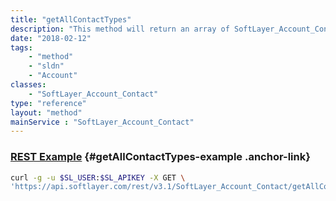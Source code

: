 ```yaml
---
title: "getAllContactTypes"
description: "This method will return an array of SoftLayer_Account_Contact_Type objects which can be used when creating or editing an account contact. "
date: "2018-02-12"
tags:
    - "method"
    - "sldn"
    - "Account"
classes:
    - "SoftLayer_Account_Contact"
type: "reference"
layout: "method"
mainService : "SoftLayer_Account_Contact"
---
```


### [REST Example](#getAllContactTypes-example) <a href="/article/rest/"><i class="fas fa-question"></i></a> {#getAllContactTypes-example .anchor-link} 
```bash
curl -g -u $SL_USER:$SL_APIKEY -X GET \
'https://api.softlayer.com/rest/v3.1/SoftLayer_Account_Contact/getAllContactTypes'
```
